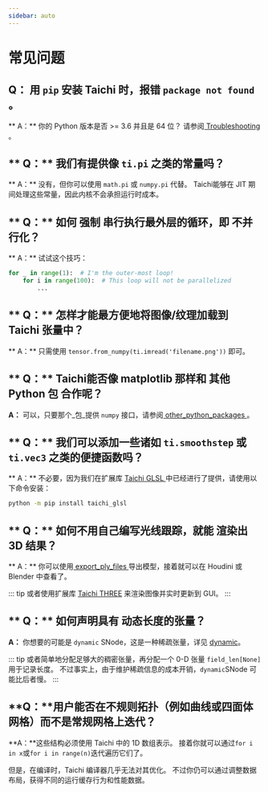 ```yaml
---
sidebar: auto
---
```


# 常见问题

## **Q：** 用 `pip` 安装 Taichi 时，报错 `package not found` 。

** A：** 你的 Python 版本是否 >= 3.6 并且是 64 位？ 请参阅[ Troubleshooting ](../documentation/overview/install.md#troubleshooting)。

## ** Q：** 我们有提供像 `ti.pi` 之类的常量吗？

** A：** 没有，但你可以使用 `math.pi` 或 `numpy.pi` 代替。 Taichi能够在 JIT 期间处理这些常量，因此内核不会承担运行时成本。

## ** Q：** 如何 **强制** 串行执行最外层的循环，即 **不并行化**？

** A：** 试试这个技巧：

```python {1}
for _ in range(1):  # I'm the outer-most loop!
    for i in range(100):  # This loop will not be parallelized
        ...
```

## ** Q：** 怎样才能最方便地将图像/纹理加载到 Taichi 张量中？

** A：** 只需使用 `tensor.from_numpy(ti.imread('filename.png'))` 即可。

## ** Q：** Taichi能否像 </strong>matplotlib</code> 那样和 **其他 Python 包** 合作呢？

**A：** 可以，只要那个_包_提供 `numpy` 接口，请参阅[ other_python_packages ](../documentation/overview/hello.md#interacting-with-other-python-packages)。

## ** Q：** 我们可以添加一些诸如 `ti.smoothstep` 或 `ti.vec3` 之类的便捷函数吗？

** A：** 不必要，因为我们在扩展库 [ Taichi GLSL ](https://taichi-glsl.readthedocs.io) 中已经进行了提供，请使用以下命令安装：

```bash
python -m pip install taichi_glsl
```

## ** Q：** 如何不用自己编写光线跟踪，就能 **渲染出 3D 结果**？

** A：** 你可以使用[ export_ply_files ](../documentation/misc/export_results.md#export-ply-files) 导出模型，接着就可以在 Houdini 或 Blender 中查看了。

::: tip
或者使用扩展库 [Taichi THREE](https://github.com/taichi-dev/taichi_glsl) 来渲染图像并实时更新到 GUI。
:::

## ** Q：** 如何声明具有 **动态长度**的张量？

**A：** 你想要的可能是 `dynamic` SNode，这是一种稀疏张量，详见 [dynamic](../documentation/api/snode.md#working-with-dynamic-snodes)。

::: tip
或者简单地分配足够大的稠密张量，再分配一个 0-D 张量 `field_len[None]` 用于记录长度。 不过事实上，由于维护稀疏信息的成本开销，`dynamic`SNode 可能比后者慢。
:::

## **Q：**用户能否在不规则拓扑（例如曲线或四面体网格）而不是常规网格上迭代？

**A：**这些结构必须使用 Taichi 中的 1D 数组表示。 接着你就可以通过`for i in x`或`for i in range(n)`迭代遍历它们了。

但是，在编译时，Taichi 编译器几乎无法对其优化。 不过你仍可以通过调整数据布局，获得不同的运行缓存行为和性能数据。
